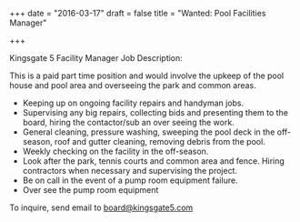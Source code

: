 +++
date = "2016-03-17"
draft = false
title = "Wanted: Pool Facilities Manager"

+++

Kingsgate 5 Facility Manager Job Description:

This is a paid part time position and would involve the upkeep of the pool house and pool area and overseeing the park and common areas.

- Keeping up on ongoing facility repairs and handyman jobs.
- Supervising any big repairs, collecting bids and presenting them to the board, hiring the contactor/sub an over seeing the work.
- General cleaning, pressure washing, sweeping the pool deck in the off-season, roof and gutter cleaning, removing debris from the pool.
- Weekly checking on the facility in the off-season.
- Look after the park, tennis courts and common area and fence. Hiring contractors when necessary and supervising the project.
- Be on call in the event of a pump room equipment failure.
- Over see the pump room equipment 

To inquire, send email to board@kingsgate5.com

